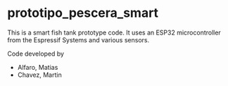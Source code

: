 # prototipo_pescera_smart

This is a smart fish tank prototype code. It uses an ESP32 microcontroller from the Espressif Systems and various sensors.


Code developed by
- Alfaro, Matias
- Chavez, Martin
